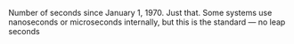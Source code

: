Number of seconds since January 1, 1970. Just that. Some systems use nanoseconds or microseconds internally, but this is the standard — no leap seconds